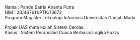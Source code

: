 Nama : Pande Satria Ananta Putra<br/>
NIM : 20/467611/PTK/13672<br/>
Program Magister Teknologi Informasi Universitas Gadjah Mada<br/>

Projek UAS mata kuliah Sistem Cerdas.<br/>
Kasus : Sistem Peramalan Cuaca Berbasis Logika Fuzzy<br/>
